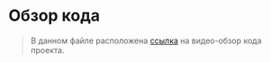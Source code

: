 # Обзор кода 
> В данном файле расположена [ссылка](https://drive.google.com/file/d/1BP-ww9KMbZq0rMKYj8BPa59riVod_eae/view?usp=sharing) на видео-обзор кода проекта.

